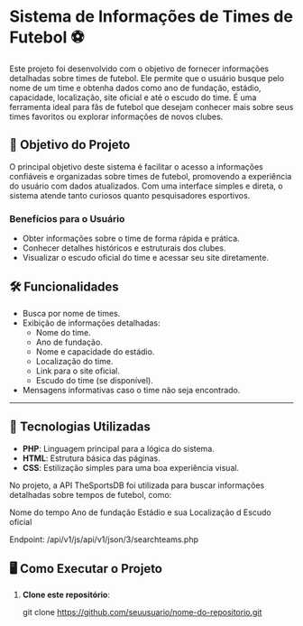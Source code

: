 # Sistema de Informações de Times de Futebol ⚽

Este projeto foi desenvolvido com o objetivo de fornecer informações detalhadas sobre times de futebol. Ele permite que o usuário busque pelo nome de um time e obtenha dados como ano de fundação, estádio, capacidade, localização, site oficial e até o escudo do time. É uma ferramenta ideal para fãs de futebol que desejam conhecer mais sobre seus times favoritos ou explorar informações de novos clubes.

## 🎯 Objetivo do Projeto

O principal objetivo deste sistema é facilitar o acesso a informações confiáveis e organizadas sobre times de futebol, promovendo a experiência do usuário com dados atualizados. Com uma interface simples e direta, o sistema atende tanto curiosos quanto pesquisadores esportivos.

### Benefícios para o Usuário

- Obter informações sobre o time de forma rápida e prática.
- Conhecer detalhes históricos e estruturais dos clubes.
- Visualizar o escudo oficial do time e acessar seu site diretamente.

## 🛠️ Funcionalidades

- Busca por nome de times.
- Exibição de informações detalhadas:
  - Nome do time.
  - Ano de fundação.
  - Nome e capacidade do estádio.
  - Localização do time.
  - Link para o site oficial.
  - Escudo do time (se disponível).
- Mensagens informativas caso o time não seja encontrado.

---

## 🚀 Tecnologias Utilizadas

- **PHP**: Linguagem principal para a lógica do sistema.
- **HTML**: Estrutura básica das páginas.
- **CSS**: Estilização simples para uma boa experiência visual.

No projeto, a API TheSportsDB foi utilizada para buscar informações detalhadas sobre tempos de futebol, como:

Nome do tempo
Ano de fundação
Estádio e sua
Localização d
Escudo oficial

Endpoint: /api/v1/js/api/v1/json/3/searchteams.php

## 🖥️ Como Executar o Projeto

1. **Clone este repositório**:

   git clone https://github.com/seuusuario/nome-do-repositorio.git
